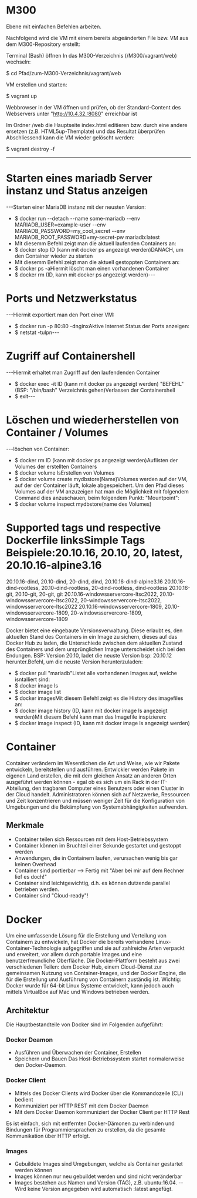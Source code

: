 # M300
Ebene mit einfachen Befehlen arbeiten.

Nachfolgend wird die VM mit einem bereits abgeänderten File bzw. VM aus dem M300-Repository erstellt:

Terminal (Bash) öffnen
In das M300-Verzeichnis (/M300/vagrant/web) wechseln:

  $ cd Pfad/zum-M300-Verzeichnis/vagrant/web
  
VM erstellen und starten:

  $ vagrant up
  
Webbrowser in der VM öffnen und prüfen, ob der Standard-Content des Webservers unter "http://10.4.32.:8080" erreichbar ist

Im Ordner /web die Hauptseite index.html editieren bzw. durch eine andere ersetzen (z.B. HTML5up-Themplate) und das Resultat überprüfen
Abschliessend kann die VM wieder gelöscht werden:
 
$ vagrant destroy -f


---
# Starten eines mariadb Server instanz und Status anzeigen
---Starten einer MariaDB instanz mit der neusten Version:
- $ docker run --detach --name some-mariadb --env MARIADB_USER=example-user --env MARIADB_PASSWORD=my_cool_secret --env MARIADB_ROOT_PASSWORD=my-secret-pw mariadb:latest
- Mit diesemm Befehl zeigt man die aktuell laufenden Containers an:
- $ docker stop ID (kann mit docker ps angezeigt werden)DANACH, um den Container wieder zu starten
- Mit diesemm Befehl zeigt man die aktuell gestoppten Containers an:
- $ docker ps -aHiermit löscht man einen vorhandenen Container
- $ docker rm (ID, kann mit docker ps angezeigt werden)---

# Ports und Netzwerkstatus
---Hiermit exportiert man den Port einer VM:
- $ docker run -p 80:80 -dnginxAktive Internet Status der Ports anzeigen:
- $ netstat -tulpn---

# Zugriff auf Containershell
---Hiermit erhaltet man Zugriff auf den laufendenden Container
- $ docker exec -it ID (kann mit docker ps angezeigt werden) "BEFEHL" (BSP: "/bin/bash" Verzeichnis gehen)Verlassen der Containershell
- $ exit---

# Löschen und wiederherstellen von Container / Volumes
---löschen von Container:
- $ docker rm ID (kann mit docker ps angezeigt werden)Auflisten der Volumes der erstellten Containers
- $ docker volume lsErstellen von Volumes
- $ docker volume create mydbstore(Name)Volumes werden auf der VM, auf der der Container läuft, lokale abgespeichert. Um den Pfad dieses Volumes auf der VM anzuzeigen hat man die Möglichkeit mit folgendem Command dies anzuschauen, beim folgendem Punkt: "Mountpoint":
- $ docker volume inspect mydbstore(name des Volumes)


# Supported tags und respective Dockerfile linksSimple Tags Beispiele:20.10.16, 20.10, 20, latest, 20.10.16-alpine3.16
20.10.16-dind, 20.10-dind, 20-dind, dind, 20.10.16-dind-alpine3.16
20.10.16-dind-rootless, 20.10-dind-rootless, 20-dind-rootless, dind-rootless
20.10.16-git, 20.10-git, 20-git, git
20.10.16-windowsservercore-ltsc2022, 20.10-windowsservercore-ltsc2022, 20-windowsservercore-ltsc2022, windowsservercore-ltsc2022
20.10.16-windowsservercore-1809, 20.10-windowsservercore-1809, 20-windowsservercore-1809, windowsservercore-1809

Docker bietet eine eingebaute Versionsverwaltung. Diese erlaubt es, den aktuellen Stand des Containers in ein Image zu sichern, dieses auf das Docker Hub zu laden, die Unterschiede zwischen dem aktuellen Zustand des Containers und dem ursprünglichen Image unterscheidet sich bei den Endungen. BSP: Version 20.10, ladet die neuste Version bsp: 20.10.12 herunter.Befehl, um die neuste Version herunterzuladen:
- $ docker pull "mariadb"Listet alle vorhandenen Images auf, welche isntalliert sind:
- $ docker image ls
- $ docker image list
- $ docker imagesMit diesem Befehl zeigt es die History des imagefiles an:
- $ docker image history (ID, kann mit docker image ls angezeigt werden)Mit diesem Befehl kann man das Imagefile inspizieren:
- $ docker image inspect (ID, kann mit docker image ls angezeigt werden)

# Container
Container verändern im Wesentlichen die Art und Weise, wie wir Pakete entwickeln, bereitstellen und ausführen.
Entwickler werden Pakete im eigenen Land erstellen, die mit dem gleichen Ansatz an anderen Orten ausgeführt werden können - egal ob es sich um ein Rack in der IT-Abteilung, den tragbaren Computer eines Benutzers oder einen Cluster in der Cloud handelt.
Administratoren können sich auf Netzwerke, Ressourcen und Zeit konzentrieren und müssen weniger Zeit für die Konfiguration von Umgebungen und die Bekämpfung von Systemabhängigkeiten aufwenden.

## Merkmale

- Container teilen sich Ressourcen mit dem Host-Betriebssystem
- Container können im Bruchteil einer Sekunde gestartet und gestoppt werden
- Anwendungen, die in Containern laufen, verursachen wenig bis gar keinen Overhead
- Container sind portierbar --> Fertig mit "Aber bei mir auf dem Rechner lief es doch!"
- Container sind leichtgewichtig, d.h. es können dutzende parallel betrieben werden.
- Container sind "Cloud-ready"!
# Docker

Um eine umfassende Lösung für die Erstellung und Verteilung von Containern zu entwickeln, hat Docker die bereits vorhandene Linux-Container-Technologie aufgegriffen und sie auf zahlreiche Arten verpackt und erweitert, vor allem durch portable Images und eine benutzerfreundliche Oberfläche. Die Docker-Plattform besteht aus zwei verschiedenen Teilen: dem Docker Hub, einem Cloud-Dienst zur gemeinsamen Nutzung von Container-Images, und der Docker Engine, die für die Erstellung und Ausführung von Containern zuständig ist.
Wichtig: Docker wurde für 64-bit Linux Systeme entwickelt, kann jedoch auch mittels VirtualBox auf Mac und Windows betrieben werden.

## Architektur
Die Hauptbestandteile von Docker sind im Folgenden aufgeführt:
### Docker Deamon
- Ausführen und Überwachen der Container, Erstellen
- Speichern und Bauen
Das Host-Betriebssystem startet normalerweise den Docker-Daemon.
### Docker Client
- Mittels des Docker Clients wird  Docker über die Kommandozeile (CLI) bedient
- Kommuniziert per HTTP REST mit dem Docker Daemon
- Mit dem Docker Daemon kommuniziert der Docker Client per HTTP Rest

Es ist einfach, sich mit entfernten Docker-Dämonen zu verbinden und Bindungen für Programmiersprachen zu erstellen, da die gesamte Kommunikation über HTTP erfolgt.

### Images
- Gebuildete Images sind Umgebungen, welche als Container gestartet werden können
- Images können nur neu gebuildet werden und sind nicht veränderbar
- Images bestehen aus Namen und Version (TAG), z.B. ubuntu:16.04.
-- Wird keine Version angegeben wird automatisch :latest angefügt.
